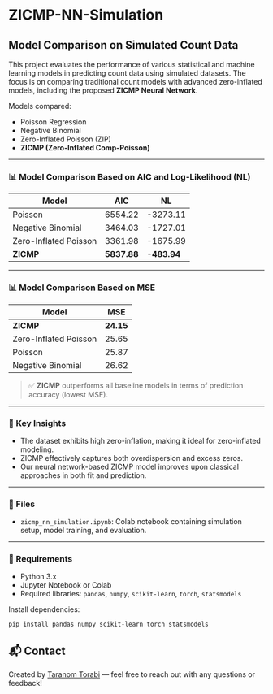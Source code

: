 # ZICMP-NN-Simulation

## Model Comparison on Simulated Count Data

This project evaluates the performance of various statistical and machine learning models in predicting count data using simulated datasets. The focus is on comparing traditional count models with advanced zero-inflated models, including the proposed **ZICMP Neural Network**.

Models compared:
- Poisson Regression
- Negative Binomial
- Zero-Inflated Poisson (ZIP)
- **ZICMP (Zero-Inflated Comp-Poisson)**

---

### 📊 Model Comparison Based on AIC and Log-Likelihood (NL)

| Model                    | AIC      | NL       |
|--------------------------|----------|----------|
| Poisson                  | 6554.22   | -3273.11  |
| Negative Binomial        | 3464.03   | -1727.01  |
| Zero-Inflated Poisson    | 3361.98   | -1675.99  |
| **ZICMP**         | **5837.88** | **-483.94** |


---

### 📊 Model Comparison Based on MSE

| Model                    | MSE     |
|--------------------------|---------|
| **ZICMP**               | **24.15**   |
| Zero-Inflated Poisson    | 25.65   |
| Poisson                  | 25.87   |
| Negative Binomial        | 26.62   |

> ✅ **ZICMP** outperforms all baseline models in terms of prediction accuracy (lowest MSE).

---

### 🧠 Key Insights

- The dataset exhibits high zero-inflation, making it ideal for zero-inflated modeling.
- ZICMP effectively captures both overdispersion and excess zeros.
- Our neural network-based ZICMP model improves upon classical approaches in both fit and prediction.

---

### 📁 Files

- `zicmp_nn_simulation.ipynb`: Colab notebook containing simulation setup, model training, and evaluation.

---

### 🔧 Requirements

- Python 3.x
- Jupyter Notebook or Colab
- Required libraries: `pandas`, `numpy`, `scikit-learn`, `torch`, `statsmodels`

Install dependencies:
```bash
pip install pandas numpy scikit-learn torch statsmodels
```

## 📬 Contact

Created by [Taranom Torabi](mailto:taranom.torabi1377@gmail.com) — feel free to reach out with any questions or feedback!
